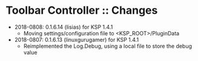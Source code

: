 # Toolbar Controller :: Changes

* 2018-0808: 0.1.6.14 (lisias) for KSP 1.4.1
	+ Moving settings/configuration file to <KSP_ROOT>/PluginData
* 2018-0807: 0.1.6.13 (linuxgurugamer) for KSP 1.4.1
	+ Reimplemented the Log.Debug, using a local file to store the debug value
